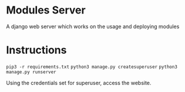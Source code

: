 # Modules Server

A django web server which works on the usage and deploying modules


# Instructions

`pip3 -r requirements.txt`
`python3 manage.py createsuperuser`
`python3 manage.py runserver`

Using the credentials set for superuser, access the website.
